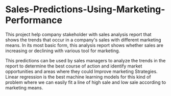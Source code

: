 # Sales-Predictions-Using-Marketing-Performance

This project help company stakeholder with sales analysis report that shows the trends that occur in a company's sales with different marketing means.
In its most basic form, this analysis report shows whether sales are increasing or declining with various tool for marketing.

This predictions can be used by sales managers to analyze the trends in the report to determine the best course of action and identify market opportunities and areas where they could Improve marketing Strategies.
Linear regression is the best machine learning models for this kind of problem where we can easily fit a line of high sale and low sale according to marketing means.
